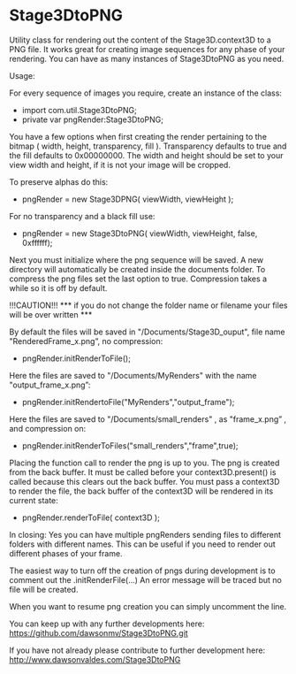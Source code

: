 # Stage3DtoPNG
Utility class for rendering out the content of the Stage3D.context3D to a PNG file. It works great for creating image sequences for any phase of your rendering. You can have as many instances of Stage3DtoPNG as you need. 

Usage:

For every sequence of images you require, create an instance of the class:

- import com.util.Stage3DtoPNG;
- private var pngRender:Stage3DtoPNG;


You have a few options when first creating the render pertaining to the bitmap ( width, height, transparency, fill ). Transparency defaults to true and the fill defaults to 0x00000000. The width and height should be set to your view width and height, if it is not your image will be cropped.


To preserve alphas do this:

- pngRender = new Stage3DPNG( viewWidth, viewHeight );


For no transparency and a black fill use:

- pngRender = new Stage3DtoPNG( viewWidth, viewHeight, false, 0xffffff);


Next you must initialize where the png sequence will be saved. A new directory will automatically be created inside the documents folder. To compress the png files set the last option to true. Compression takes a while so it is off by default.

!!!CAUTION!!! 
*** if you do not change the folder name or filename your files will be over written ***


By default the files will be saved in "/Documents/Stage3D_ouput", file name "RenderedFrame_x.png”, no compression:

- pngRender.initRenderToFile();


Here the files are saved to "/Documents/MyRenders" with the name "output_frame_x.png”:

- pngRender.initRendertoFile("MyRenders","output_frame");


Here the files are saved to "/Documents/small_renders" , as "frame_x.png” , and compression on:

- pngRender.initRenderToFiles("small_renders","frame",true);


Placing the function call to render the png is up to you. The png is created from the back buffer. It must be called before your context3D.present() is called because this clears out the back buffer. You must pass a context3D to render the file, the back buffer of the context3D will be rendered in its current state:

- pngRender.renderToFile( context3D );


In closing:
Yes you can have multiple pngRenders sending files to different folders with different names. This can be useful if you need to render out different phases of your frame. 

The easiest way to turn off the creation of pngs during development is to comment out the .initRenderFile(...)
An error message will be traced but no file will be created.

When you want to resume png creation you can simply uncomment the line.

You can keep up with any further developments here:
https://github.com/dawsonmv/Stage3DtoPNG.git

If you have not already please contribute to further development here:
http://www.dawsonvaldes.com/Stage3DtoPNG
